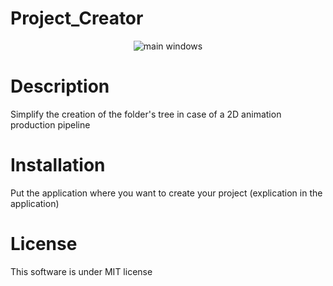 # Project_Creator

<p align="center">
  <img src="http://lutim.cpy.re/69CWJGUx.PNG" alt="main windows" />
</p>

# Description
Simplify the creation of the folder's tree in case of a 2D animation production pipeline

# Installation
Put the application where you want to create your project
(explication in the application)

# License
This software is under MIT license
